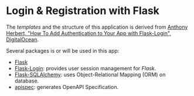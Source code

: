 # Login & Registration with Flask

The *templates* and the structure of this application is derived from [Anthony Herbert, "How To Add Authentication to Your App with Flask-Login", DigitalOcean](https://www.digitalocean.com/community/tutorials/how-to-add-authentication-to-your-app-with-flask-login).

Several packages is or will be used in this app:
- [Flask](https://flask.palletsprojects.com/en/2.2.x/)
- [Flask-Login](https://flask-login.readthedocs.io/en/latest/): provides user session management for *Flask*.
- [Flask-SQLAlchemy](https://flask-sqlalchemy.palletsprojects.com/en/3.0.x/): uses Object-Relational Mapping (ORM) on database.
- [apispec](https://apispec.readthedocs.io/en/latest/): generates OpenAPI Specification.
